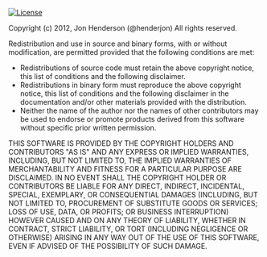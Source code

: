 [![License](https://poser.pugx.org/henderjon/chevron-filters/license.svg)](https://packagist.org/packages/henderjon/chevron-filters)

Copyright (c) 2012, Jon Henderson (@henderjon) All rights reserved.

Redistribution and use in source and binary forms, with or without
modification, are permitted provided that the following conditions are
met:

  - Redistributions of source code must retain the above copyright notice,
    this list of conditions and the following disclaimer.
  - Redistributions in binary form must reproduce the above copyright
    notice, this list of conditions and the following disclaimer in the
    documentation and/or other materials provided with the distribution.
  - Neither the name of the author nor the names of other contributors
    may be used to endorse or promote products derived
    from this software without specific prior written permission.

THIS SOFTWARE IS PROVIDED BY THE COPYRIGHT HOLDERS AND CONTRIBUTORS
"AS IS" AND ANY EXPRESS OR IMPLIED WARRANTIES, INCLUDING, BUT NOT
LIMITED TO, THE IMPLIED WARRANTIES OF MERCHANTABILITY AND FITNESS FOR
A PARTICULAR PURPOSE ARE DISCLAIMED. IN NO EVENT SHALL THE COPYRIGHT
HOLDER OR CONTRIBUTORS BE LIABLE FOR ANY DIRECT, INDIRECT, INCIDENTAL,
SPECIAL, EXEMPLARY, OR CONSEQUENTIAL DAMAGES (INCLUDING, BUT NOT
LIMITED TO, PROCUREMENT OF SUBSTITUTE GOODS OR SERVICES; LOSS OF USE,
DATA, OR PROFITS; OR BUSINESS INTERRUPTION) HOWEVER CAUSED AND ON ANY
THEORY OF LIABILITY, WHETHER IN CONTRACT, STRICT LIABILITY, OR TORT
(INCLUDING NEGLIGENCE OR OTHERWISE) ARISING IN ANY WAY OUT OF THE USE
OF THIS SOFTWARE, EVEN IF ADVISED OF THE POSSIBILITY OF SUCH DAMAGE.